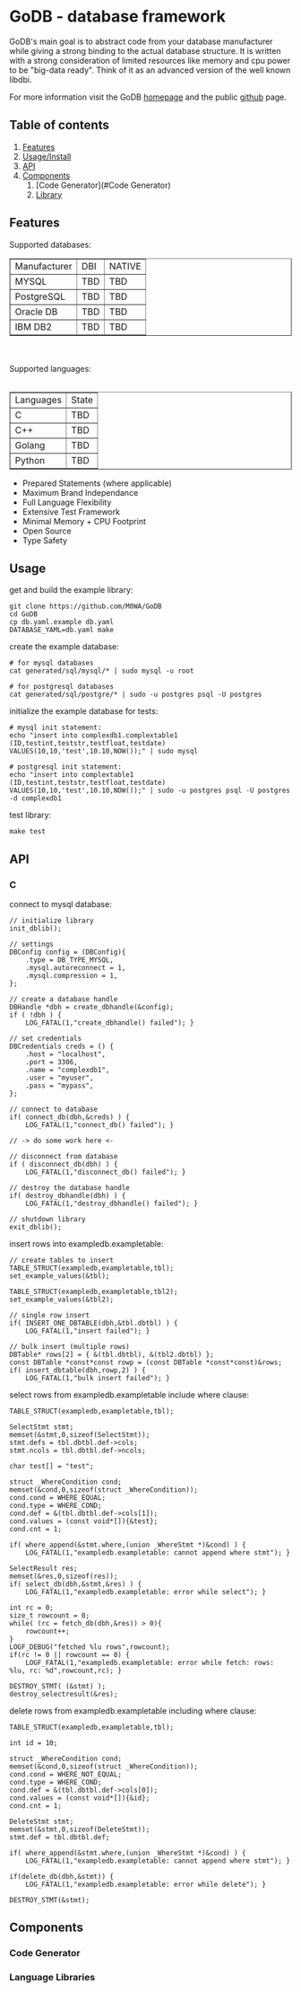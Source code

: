 # GoDB - database framework

GoDB's main goal is to abstract code from your database manufacturer while giving a strong binding to the actual database structure.
It is written with a strong consideration of limited resources like memory and cpu power to be "big-data ready".
Think of it as an advanced version of the well known libdbi.

For more information visit the GoDB [homepage](https://go-db.net) and the public [github](https://github.com/M0WA/GoDB) page.

## Table of contents
1. [Features](#Features)
2. [Usage/Install](#Usage)
3. [API](#API)
4. [Components](#Components)
      1. [Code Generator](#Code Generator)
      2. [Library](#Library)



## Features <a name="Features"></a>
Supported databases:<br>

<table border=1>
<tr><td>Manufacturer</td><td>DBI</td><td>NATIVE</td></tr>
<tr><td>MYSQL</td><td>TBD</td><td>TBD</td></tr>
<tr><td>PostgreSQL</td><td>TBD</td><td>TBD</td></tr>
<tr><td>Oracle DB</td><td>TBD</td><td>TBD</td></tr>
<tr><td>IBM DB2</td><td>TBD</td><td>TBD</td></tr>
</table>

<br><br>
Supported languages:<br><br>

<table border=1>
<tr><td>Languages</td><td>State</td></tr>
<tr><td>C</td><td>TBD</td></tr>
<tr><td>C++</td><td>TBD</td></tr>
<tr><td>Golang</td><td>TBD</td></tr>
<tr><td>Python</td><td>TBD</td></tr>
</table>

* Prepared Statements (where applicable)
* Maximum Brand Independance
* Full Language Flexibility
* Extensive Test Framework
* Minimal Memory + CPU Footprint
* Open Source
* Type Safety

## Usage <a name="Usage"></a>
get and build the example library:

	git clone https://github.com/M0WA/GoDB
	cd GoDB
	cp db.yaml.example db.yaml
	DATABASE_YAML=db.yaml make

create the example database:

	# for mysql databases
	cat generated/sql/mysql/* | sudo mysql -u root

    # for postgresql databases
    cat generated/sql/postgre/* | sudo -u postgres psql -U postgres

initialize the example database for tests:

	# mysql init statement:
	echo "insert into complexdb1.complextable1 (ID,testint,teststr,testfloat,testdate) VALUES(10,10,'test',10.10,NOW());" | sudo mysql
	
	# postgresql init statement:
	echo "insert into complextable1 (ID,testint,teststr,testfloat,testdate) VALUES(10,10,'test',10.10,NOW());" | sudo -u postgres psql -U postgres -d complexdb1

test library:

	make test

## API <a name="API"></a>

### C

connect to mysql database:

	// initialize library
	init_dblib();
	
	// settings
	DBConfig config = (DBConfig){
		.type = DB_TYPE_MYSQL,
		.mysql.autoreconnect = 1,
		.mysql.compression = 1,
	};
	
	// create a database handle
	DBHandle *dbh = create_dbhandle(&config);
	if ( !dbh ) {
		LOG_FATAL(1,"create_dbhandle() failed"); }
	
	// set credentials
	DBCredentials creds = () {
		.host = "localhost",
		.port = 3306,
		.name = "complexdb1",
		.user = "myuser",
		.pass = "mypass",
	};
	
	// connect to database
	if( connect_db(dbh,&creds) ) {
		LOG_FATAL(1,"connect_db() failed"); }
	
	// -> do some work here <-
	
	// disconnect from database
	if ( disconnect_db(dbh) ) {
		LOG_FATAL(1,"disconnect_db() failed"); }
	
	// destroy the database handle
	if( destroy_dbhandle(dbh) ) {
		LOG_FATAL(1,"destroy_dbhandle() failed"); }
	
	// shutdown library
	exit_dblib();

insert rows into exampledb.exampletable:

	// create tables to insert
	TABLE_STRUCT(exampledb,exampletable,tbl);
	set_example_values(&tbl);
	
	TABLE_STRUCT(exampledb,exampletable,tbl2);
	set_example_values(&tbl2);
	
	// single row insert
	if( INSERT_ONE_DBTABLE(dbh,&tbl.dbtbl) ) {
		LOG_FATAL(1,"insert failed"); }
	
	// bulk insert (multiple rows)
	DBTable* rows[2] = { &(tbl.dbtbl), &(tbl2.dbtbl) };
	const DBTable *const*const rowp = (const DBTable *const*const)&rows;
	if( insert_dbtable(dbh,rowp,2) ) {
		LOG_FATAL(1,"bulk insert failed"); }

select rows from exampledb.exampletable include where clause:

	TABLE_STRUCT(exampledb,exampletable,tbl);
	
	SelectStmt stmt;
	memset(&stmt,0,sizeof(SelectStmt));
	stmt.defs = tbl.dbtbl.def->cols;
	stmt.ncols = tbl.dbtbl.def->ncols;
	
	char test[] = "test";
	
	struct _WhereCondition cond;
	memset(&cond,0,sizeof(struct _WhereCondition));
	cond.cond = WHERE_EQUAL;
	cond.type = WHERE_COND;
	cond.def = &(tbl.dbtbl.def->cols[1]);
	cond.values = (const void*[]){&test};
	cond.cnt = 1;
	
	if( where_append(&stmt.where,(union _WhereStmt *)&cond) ) {
		LOG_FATAL(1,"exampledb.exampletable: cannot append where stmt"); }
	
	SelectResult res;
	memset(&res,0,sizeof(res));
	if( select_db(dbh,&stmt,&res) ) {
		LOG_FATAL(1,"exampledb.exampletable: error while select"); }
	
	int rc = 0;
	size_t rowcount = 0;
	while( (rc = fetch_db(dbh,&res)) > 0){
		rowcount++;	
	}
	LOGF_DEBUG("fetched %lu rows",rowcount);
	if(rc != 0 || rowcount == 0) {
		LOGF_FATAL(1,"exampledb.exampletable: error while fetch: rows: %lu, rc: %d",rowcount,rc); }
	
	DESTROY_STMT( (&stmt) );
	destroy_selectresult(&res);

delete rows from exampledb.exampletable including where clause:

	TABLE_STRUCT(exampledb,exampletable,tbl);
	
	int id = 10;
	
	struct _WhereCondition cond;
	memset(&cond,0,sizeof(struct _WhereCondition));
	cond.cond = WHERE_NOT_EQUAL;
	cond.type = WHERE_COND;
	cond.def = &(tbl.dbtbl.def->cols[0]);
	cond.values = (const void*[]){&id};
	cond.cnt = 1;
	
	DeleteStmt stmt;
	memset(&stmt,0,sizeof(DeleteStmt));
	stmt.def = tbl.dbtbl.def;
	
	if( where_append(&stmt.where,(union _WhereStmt *)&cond) ) {
		LOG_FATAL(1,"exampledb.exampletable: cannot append where stmt"); }
	
	if(delete_db(dbh,&stmt)) {
		LOG_FATAL(1,"exampledb.exampletable: error while delete"); }
	
	DESTROY_STMT(&stmt);
	
## Components <a name="Components"></a>

### Code Generator <a name="Code Generator"></a>

### Language Libraries <a name="Library"></a>